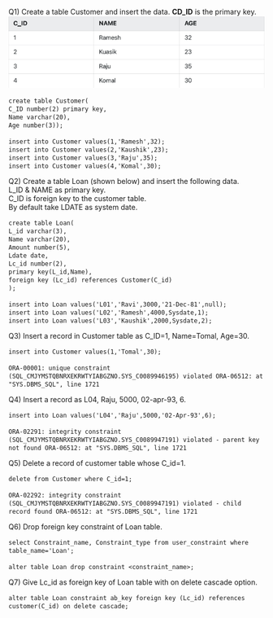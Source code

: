 Q1) Create a table Customer and insert the data. **CD_ID** is the primary key.
![](images/assignment5/table-attributes5.png)
```
create table Customer(
C_ID number(2) primary key,
Name varchar(20),
Age number(3));

insert into Customer values(1,'Ramesh',32);
insert into Customer values(2,'Kaushik',23);
insert into Customer values(3,'Raju',35);
insert into Customer values(4,'Komal',30);
```

Q2) Create a table Loan (shown below) and insert the following data. <br>
L_ID & NAME as primary key. <br>
C_ID is foreign key to the customer table. <br>
By default take LDATE as system date. <br>
```
create table Loan(
L_id varchar(3),
Name varchar(20),
Amount number(5),
Ldate date,
Lc_id number(2),
primary key(L_id,Name),
foreign key (Lc_id) references Customer(C_id)
);

insert into Loan values('L01','Ravi',3000,'21-Dec-81',null);
insert into Loan values('L02','Ramesh',4000,Sysdate,1);
insert into Loan values('L03','Kaushik',2000,Sysdate,2);
```

Q3) Insert a record in Customer table as C_ID=1, Name=Tomal, Age=30.
```
insert into Customer values(1,'Tomal',30);

ORA-00001: unique constraint (SQL_CMJYMSTQBNRXEKRWTYIABGZNO.SYS_C0089946195) violated ORA-06512: at "SYS.DBMS_SQL", line 1721
```

Q4) Insert a record as L04, Raju, 5000, 02-apr-93, 6.
```
insert into Loan values('L04','Raju',5000,'02-Apr-93',6);

ORA-02291: integrity constraint (SQL_CMJYMSTQBNRXEKRWTYIABGZNO.SYS_C0089947191) violated - parent key not found ORA-06512: at "SYS.DBMS_SQL", line 1721
```

Q5) Delete a record of customer table whose C_id=1.
```
delete from Customer where C_id=1;

ORA-02292: integrity constraint (SQL_CMJYMSTQBNRXEKRWTYIABGZNO.SYS_C0089947191) violated - child record found ORA-06512: at "SYS.DBMS_SQL", line 1721
```

Q6) Drop foreign key constraint of Loan table.
```
select Constraint_name, Constraint_type from user_constraint where table_name='Loan';

alter table Loan drop constraint <constraint_name>;
```

Q7) Give Lc_id as foreign key of Loan table with on delete cascade option.
```
alter table Loan constraint ab_key foreign key (Lc_id) references customer(C_id) on delete cascade;
```